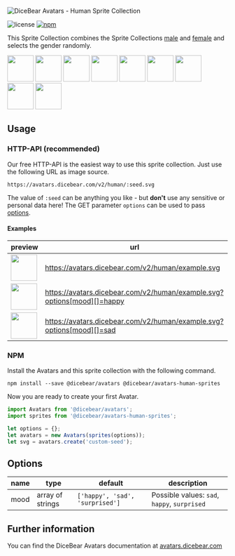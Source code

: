 ![DiceBear Avatars - Human Sprite Collection](https://raw.githubusercontent.com/DiceBear/avatars/master/packages/avatars-human-sprites/banner.svg?sanitize=true)

![license](https://img.shields.io/npm/l/@dicebear/avatars-human-sprites.svg?style=flat-square)
[![npm](https://img.shields.io/npm/v/@dicebear/avatars-human-sprites.svg?style=flat-square)](https://www.npmjs.com/package/@dicebear/avatars-human-sprites)

This Sprite Collection combines the Sprite Collections [male](https://www.npmjs.com/package/@dicebear/avatars-male-sprites) and [female](https://www.npmjs.com/package/@dicebear/avatars-female-sprites) and selects the gender randomly.

<p>
    <img src="https://avatars.dicebear.com/v2/human/1.svg" width="60" />
    <img src="https://avatars.dicebear.com/v2/human/2.svg" width="60" />
    <img src="https://avatars.dicebear.com/v2/human/3.svg" width="60" />
    <img src="https://avatars.dicebear.com/v2/human/4.svg" width="60" />
    <img src="https://avatars.dicebear.com/v2/human/5.svg" width="60" />
    <img src="https://avatars.dicebear.com/v2/human/6.svg" width="60" />
    <img src="https://avatars.dicebear.com/v2/human/7.svg" width="60" />
    <img src="https://avatars.dicebear.com/v2/human/8.svg" width="60" />
    <img src="https://avatars.dicebear.com/v2/human/9.svg" width="60" />
</p>

## Usage

### HTTP-API (recommended)

Our free HTTP-API is the easiest way to use this sprite collection. Just use the following URL as image source.

    https://avatars.dicebear.com/v2/human/:seed.svg

The value of `:seed` can be anything you like - but **don't** use any sensitive or personal data here! The GET parameter
`options` can be used to pass [options](#options).

#### Examples

| preview                                                                                          | url                                                                     |
| ------------------------------------------------------------------------------------------------ | ----------------------------------------------------------------------- |
| <img src="https://avatars.dicebear.com/v2/human/example.svg" width="60" />                       | https://avatars.dicebear.com/v2/human/example.svg                       |
| <img src="https://avatars.dicebear.com/v2/human/example.svg?options[mood][]=happy" width="60" /> | https://avatars.dicebear.com/v2/human/example.svg?options[mood][]=happy |
| <img src="https://avatars.dicebear.com/v2/human/example.svg?options[mood][]=sad" width="60" />   | https://avatars.dicebear.com/v2/human/example.svg?options[mood][]=sad   |

### NPM

Install the Avatars and this sprite collection with the following command.

    npm install --save @dicebear/avatars @dicebear/avatars-human-sprites

Now you are ready to create your first Avatar.

```js
import Avatars from '@dicebear/avatars';
import sprites from '@dicebear/avatars-human-sprites';

let options = {};
let avatars = new Avatars(sprites(options));
let svg = avatars.create('custom-seed');
```

## Options

| name | type             | default                         | description                                  |
| ---- | ---------------- | ------------------------------- | -------------------------------------------- |
| mood | array of strings | `['happy', 'sad', 'surprised']` | Possible values: `sad`, `happy`, `surprised` |

## Further information

You can find the DiceBear Avatars documentation at [avatars.dicebear.com](https://avatars.dicebear.com)
